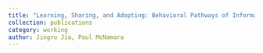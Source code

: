```yaml
---
title: "Learning, Sharing, and Adopting: Behavioral Pathways of Information Dissemination in Technology Adoption"
collection: publications
category: working
author: Jingru Jia, Paul McNamara
---
```

